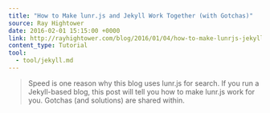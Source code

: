 ```yaml
---
title: "How to Make lunr.js and Jekyll Work Together (with Gotchas)"
source: Ray Hightower
date: 2016-02-01 15:15:00 +0000
link: http://rayhightower.com/blog/2016/01/04/how-to-make-lunrjs-jekyll-work-together/
content_type: Tutorial
tool:
  - tool/jekyll.md 
---
```

> Speed is one reason why this blog uses lunr.js for search. If you run a Jekyll-based blog, this post will tell you how to make lunr.js work for you. Gotchas (and solutions) are shared within.





